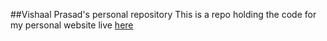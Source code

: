 ##Vishaal Prasad's personal repository 
This is a repo holding the code for my personal website live [here](vishaalprasad.github.io)